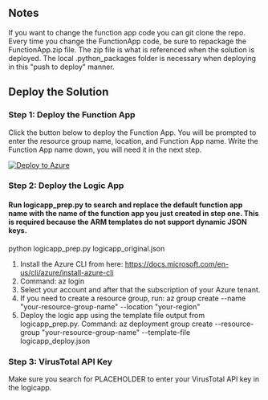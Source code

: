 ## Notes
If you want to change the function app code you can git clone the repo. Every time you change the FunctionApp code, be sure to repackage the FunctionApp.zip file. The zip file is what is referenced when the solution is deployed. The local .python_packages folder is necessary when deploying in this "push to deploy" manner. 

## Deploy the Solution

### Step 1: Deploy the Function App

Click the button below to deploy the Function App. You will be prompted to enter the resource group name, location, and Function App name. Write the Function App name down, you will need it in the next step. 

[![Deploy to Azure](https://aka.ms/deploytoazurebutton)](https://portal.azure.com/#create/Microsoft.Template/uri/https%3A%2F%2Fraw.githubusercontent.com%2Fcd1zz%2Fcfsphishing%2Fmain%2Ffunctionapp_deploy.json)

### Step 2: Deploy the Logic App

#### Run  logicapp_prep.py to search and replace the default function app name with the name of the function app you just created in step one. This is required because the ARM templates do not support dynamic JSON keys. 
  python logicapp_prep.py logicapp_original.json

  1. Install the Azure CLI from here: https://docs.microsoft.com/en-us/cli/azure/install-azure-cli
  2. Command: az login 
  3. Select your account and after that the subscription of your Azure tenant.
  4. If you need to create a resource group, run: az group create --name "your-resource-group-name" --location "your-region"
  5. Deploy the logic app using the template file output from logicapp_prep.py. Command: az deployment group create --resource-group "your-resource-group-name" --template-file logicapp_deploy.json


### Step 3: VirusTotal API Key

Make sure you search for PLACEHOLDER to enter your VirusTotal API key in the logicapp.

